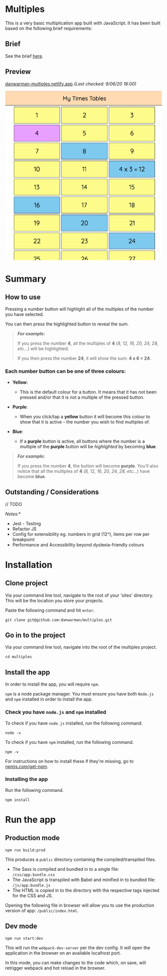 # Multiples

This is a very basic multiplication app built with JavaScript. It has been built based on the following brief requirements:

## Brief
See the brief [here](BRIEF.md).

## Preview
[danwarman-multiples.netlify.app](https://danwarman-multiples.netlify.app/) *(Last checked: 9/06/20 18:00)*

![Multiples Screenshot](screenshot.png)

# Summary
## How to use
Pressing a number button will highlight all of the multiples of the number you have selected. 

You can then press the highlighted button to reveal the sum.

>***For example:***
>
>If you press the number **4**, all the multiples of **4** (*8, 12, 16, 20, 24, 28, etc...*) will be highlighted.
>
>If you then press the number **24**, it will show the sum: **4 x 6 = 24**.

### Each number button can be one of **three** colours:
* **Yellow**: 
  * This is the default colour for a button. It means that it has not been pressed and/or that it is not a multiple of the pressed button.

* **Purple**:
  * When you click/tap a **yellow** button it will become this colour to show that it is active - the number you wish to find multiples of.

* **Blue**:
  * If a **purple** button is active, all buttons where the number is a multiple of the **purple** button will be *highlighted* by becoming **blue**. 

>***For example:***
>
>If you press the number **4**, the button will become **purple**. You'll also notice that all the multiples of **4** (*8, 12, 16, 20, 24, 28, etc...*) have become **blue**.


## Outstanding / Considerations
// TODO

*Notes:**
* Jest - Testing
* Refactor JS
* Config for extensibility eg. numbers in grid (12^), items per row per breakpoint
* Performance and Accessibility beyond dyslexia-friendly colours

# Installation
## Clone project
Via your command line tool, navigate to the root of your 'sites' directory. This will be the location you store your projects.

Paste the following command and hit `enter`.

```
git clone git@github.com:danwarman/multiples.git
```

## Go in to the project
Via your command line tool, navigate into the root of the multiples project.
```
cd multiples
```

## Install the app
In order to install the app, you will require `npm`.

`npm` is a node package manager. You must ensure you have both `Node.js` and `npm` installed in order to install the app.

### Check you have `node.js` and `npm` installed
To check if you have `node.js` installed, run the following command.
```
node -v
```
To check if you have `npm` installed, run the following command.
```
npm -v
```

For instructions on how to install these if they're missing, go to [npmjs.com/get-npm](https://www.npmjs.com/get-npm).

### Installing the app
Run the following command.
```
npm install
```

# Run the app
## Production mode
```
npm run build:prod
```

This produces a `public` directory containing the compiled/transpiled files.
* The Sass is compiled and bundled in to a single file: `/css/app.bundle.css`
* The JavaScript is transpiled with Babel and minified in to bundled file: `/js/app.bundle.js`
* The HTML is copied in to the directory with the respective tags injected for the CSS and JS.

Opening the following file in browser will allow you to use the production version of app: `/public/index.html`.

## Dev mode
```
npm run start:dev
```
This will run the `webpack-dev-server` per the dev config. It will open the application in the browser on an available localhost port.

In this mode, you can make changes to the code which, on save, will retrigger webpack and hot reload in the browser.